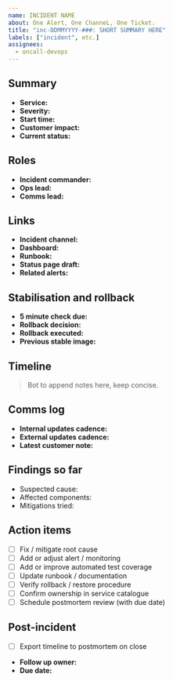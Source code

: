 ```yaml
---
name: INCIDENT NAME
about: One Alert, One ChanneL, One Ticket.
title: "inc-DDMMYYYY-###: SHORT SUMMARY HERE"
labels: ["incident", etc.]
assignees:
  - oncall-devops
---
```


## Summary
- **Service:** <!-- name -->
- **Severity:** <!-- Sev-1 | Sev-2 | Sev-3 -->
- **Start time:** <!-- DD-MM-YYYY HH:MM UTC+00:00 -->
- **Customer impact:** <!-- symptoms, scope, % users -->
- **Current status:** <!-- stabilising | degraded | resolved -->

## Roles
- **Incident commander:** <!-- name -->
- **Ops lead:** <!-- name -->
- **Comms lead:** <!-- name -->

## Links
- **Incident channel:** <!-- slack://... or teams://... -->
- **Dashboard:** <!-- link -->
- **Runbook:** <!-- link -->
- **Status page draft:** <!-- initial status message -->
- **Related alerts:** <!-- links -->

## Stabilisation and rollback
- **5 minute check due:** <!-- start time plus 5 minutes -->
- **Rollback decision:** <!-- proceed | not needed | already stable -->
- **Rollback executed:** <!-- yes/no, time, image tag -->
- **Previous stable image:** <!-- registry/ref -->

## Timeline
> Bot to append notes here, keep concise.

<!--- **T0:** alert fired "alert name" -->
<!--- **T+1m:** on-call paged automatically -->
<!--- **T+2m:** incident channel created -->
<!--- **T+3m:** roles assigned -->
<!--- **T+5m:** stability check in progress -->
<!--- **T+6m:** rollback/mitigation executed -->
<!--- **T+Xm:** customer status update posted -->
<!--- **T+Ym:** incident resolved -->

## Comms log
- **Internal updates cadence:** <!-- eg. every 15m -->
- **External updates cadence:** <!-- eg. every 30m for Sev-2 -->
- **Latest customer note:** <!-- paste or link -->

## Findings so far
- Suspected cause:
- Affected components:
- Mitigations tried:

## Action items
- [ ] Fix / mitigate root cause
- [ ] Add or adjust alert / monitoring
- [ ] Add or improve automated test coverage
- [ ] Update runbook / documentation
- [ ] Verify rollback / restore procedure
- [ ] Confirm ownership in service catalogue
- [ ] Schedule postmortem review (with due date)

## Post-incident
- [ ] Export timeline to postmortem on close

- **Follow up owner:** <!-- name -->
- **Due date:** <!-- YYYY-MM-DD -->
